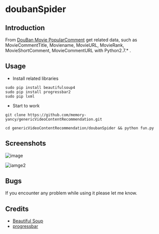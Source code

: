 # doubanSpider

## Introduction

From [DouBan Movie PopularComment](https://movie.douban.com/review/best/) get related data, such as MovieCommentTitle, Moviename, MovieURL, MovieRank, MovieShortComment, MovieCommentURL with Python2.7.* .

## Usage


* Install related libraries
```
sudo pip install beautifulsoup4
sudo pip install progressbar2
sudo pip lxml
```
* Start to work
```
git clone https://github.com/memory-yancy/genericVideoContentRecommendation.git

cd genericVideoContentRecommendation/doubanSpider && python fun.py
```

## Screenshots

![image](http://img.vim-cn.com/91/bbad26b89ddd82e0055cc3abe4ba5ead57b59d.png)

![iamge2](http://img.vim-cn.com/e1/1845d53e2301e50f67c1be127456788d66b064.jpg) 

## Bugs

If you encounter any problem while using it please let me know.

## Credits

* [Beautiful Soup](https://www.crummy.com/software/BeautifulSoup/bs4/doc/index.zh.html)
* [progressbar](http://progressbar-2.readthedocs.io/en/stable/index.html)
